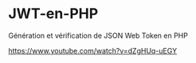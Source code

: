 # JWT-en-PHP
Génération et vérification de JSON Web Token en PHP

https://www.youtube.com/watch?v=dZgHUq-uEGY